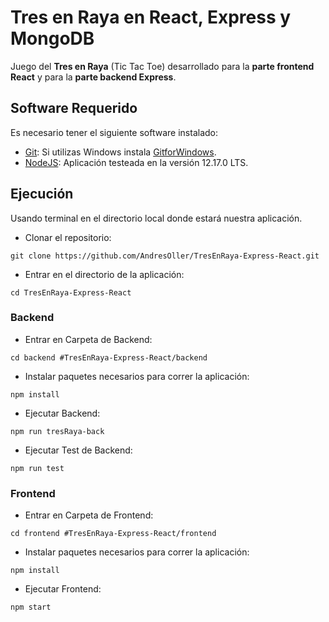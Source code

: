 # Tres en Raya en React, Express y MongoDB
Juego del **Tres en Raya** (Tic Tac Toe) desarrollado para la **parte frontend React** y para la **parte backend Express**.

## Software Requerido
Es necesario tener el siguiente software instalado:

* [Git](https://git-scm.com/downloads): Si utilizas Windows instala [GitforWindows](https://gitforwindows.org/).
* [NodeJS](https://nodejs.org/es/): Aplicación testeada en la versión 12.17.0 LTS.

## Ejecución 
Usando terminal en el directorio local donde estará nuestra aplicación.

* Clonar el repositorio:

```
git clone https://github.com/AndresOller/TresEnRaya-Express-React.git
```

* Entrar en el directorio de la aplicación:
```
cd TresEnRaya-Express-React
```

### Backend

* Entrar en Carpeta de Backend:
```
cd backend #TresEnRaya-Express-React/backend
```

* Instalar paquetes necesarios para correr la aplicación:
```
npm install
```

* Ejecutar Backend: 
```
npm run tresRaya-back 
```

* Ejecutar Test de Backend:
```
npm run test
```

### Frontend

* Entrar en Carpeta de Frontend:
```
cd frontend #TresEnRaya-Express-React/frontend
```

* Instalar paquetes necesarios para correr la aplicación:
```
npm install
```

* Ejecutar Frontend: 
```
npm start
```
